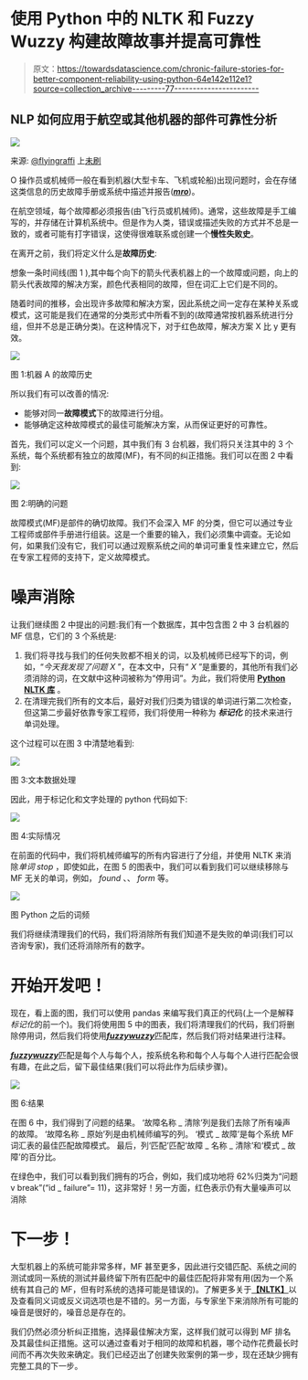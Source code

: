 # 使用 Python 中的 NLTK 和 Fuzzy Wuzzy 构建故障故事并提高可靠性

> 原文：<https://towardsdatascience.com/chronic-failure-stories-for-better-component-reliability-using-python-64e142e112e1?source=collection_archive---------77----------------------->

## NLP 如何应用于航空或其他机器的部件可靠性分析

![](img/f7a53a831ad26720f9d47d8502313ba1.png)

来源: [@flyingraffi](https://unsplash.com/@flyingraffi) 上[未刷](https://unsplash.com/)

O 操作员或机械师一般在看到机器(大型卡车、飞机或轮船)出现问题时，会在存储这类信息的历史故障手册或系统中描述并报告([***mro***](https://www.thomasnet.com/articles/procurement/what-is-mro/))。

在航空领域，每个故障都必须报告(由飞行员或机械师)。通常，这些故障是手工编写的，并存储在计算机系统中。但是作为人类，错误或描述失败的方式并不总是一致的，或者可能有打字错误，这使得很难联系或创建一个**慢性失败史**。

在离开之前，我们将定义什么是**故障历史**:

想象一条时间线(图 1 ),其中每个向下的箭头代表机器上的一个故障或问题，向上的箭头代表故障的解决方案，颜色代表相同的故障，但在词汇上它们是不同的。

随着时间的推移，会出现许多故障和解决方案，因此系统之间一定存在某种关系或模式，这可能是我们在通常的分类形式中所看不到的(故障通常按机器系统进行分组，但并不总是正确分类)。在这种情况下，对于红色故障，解决方案 X 比 y 更有效。

![](img/a95895f61b313cbc1f35046c1728f945.png)

图 1:机器 A 的故障历史

所以我们有可以改善的情况:

*   能够对同一**故障模式**下的故障进行分组。
*   能够确定这种故障模式的最佳可能解决方案，从而保证更好的可靠性。

首先，我们可以定义一个问题，其中我们有 3 台机器，我们将只关注其中的 3 个系统，每个系统都有独立的故障(MF)，有不同的纠正措施。我们可以在图 2 中看到:

![](img/8b0c37530bc6ebcffa9ee02b3fd5986b.png)

图 2:明确的问题

故障模式(MF)是部件的确切故障。我们不会深入 MF 的分类，但它可以通过专业工程师或部件手册进行组装。这是一个重要的输入，我们必须集中调查。无论如何，如果我们没有它，我们可以通过观察系统之间的单词可重复性来建立它，然后在专家工程师的支持下，定义故障模式。

# 噪声消除

让我们继续图 2 中提出的问题:我们有一个数据库，其中包含图 2 中 3 台机器的 MF 信息，它们的 3 个系统是:

1.  我们将寻找与我们的任何失败都不相关的词，以及机械师已经写下的词，例如，“*今天我发现了问题 X* ”，在本文中，只有“ *X* ”是重要的，其他所有我们必须消除的词，在文献中这种词被称为“停用词”。为此，我们将使用 [**Python NLTK 库**](https://www.nltk.org) 。
2.  在清理完我们所有的文本后，最好对我们归类为错误的单词进行第二次检查，但这第二步最好依靠专家工程师，我们将使用一种称为 ***标记化*** 的技术来进行单词处理。

这个过程可以在图 3 中清楚地看到:

![](img/e553a8eafc45b7bcdf535765fb6533f0.png)

图 3:文本数据处理

因此，用于标记化和文字处理的 python 代码如下:

![](img/f4cab3a1e22af34a941f6ffd1fce14e2.png)

图 4:实际情况

在前面的代码中，我们将机械师编写的所有内容进行了分组，并使用 NLTK 来消除*单词 stop* ，即使如此，在图 5 的图表中，我们可以看到我们可以继续移除与 MF 无关的单词，例如， *found* 、、 *form* 等。

![](img/01a61d95a4d55f820e9816b7a15fbb1f.png)

图 Python 之后的词频

我们将继续清理我们的代码，我们将消除所有我们知道不是失败的单词(我们可以咨询专家)，我们还将消除所有的数字。

# **开始开发吧！**

现在，看上面的图，我们可以使用 pandas 来编写我们真正的代码(上一个是解释*标记化*的前一个)。我们将使用图 5 中的图表，我们将清理我们的代码，我们将删除停用词，然后我们将使用[***fuzzywuzzy***](https://github.com/seatgeek/fuzzywuzzy)匹配库，然后我们将对结果进行注释。

[***fuzzywuzzy***](https://github.com/seatgeek/fuzzywuzzy)匹配是每个人与每个人，按系统名称和每个人与每个人进行匹配会很有趣，在此之后，留下最佳结果(我们可以将此作为后续步骤)。

![](img/fedbdc7160194e038274c2357e3fbdb5.png)

图 6:结果

在图 6 中，我们得到了问题的结果。
‘故障名称 _ 清除’列是我们去除了所有噪声的故障。
‘故障名称 _ 原始’列是由机械师编写的列。
‘模式 _ 故障’是每个系统 MF 词汇表的最佳匹配故障模式。
最后，列‘匹配’匹配‘故障 _ 名称 _ 清除’和‘模式 _ 故障’的百分比。

在绿色中，我们可以看到我们拥有的巧合，例如，我们成功地将 62%归类为“问题 v break”(“id _ failure”= 11)，这非常好！另一方面，红色表示仍有大量噪声可以消除

# 下一步！

大型机器上的系统可能非常多样，MF 甚至更多，因此进行交错匹配、系统之间的测试或同一系统的测试并最终留下所有匹配中的最佳匹配将非常有用(因为一个系统有其自己的 MF，但有时系统的选择可能是错误的)。了解更多关于[**【NLTK】**](https://www.nltk.org)以及查看同义词或反义词选项也是不错的。另一方面，与专家坐下来消除所有可能的噪音是很好的，噪音总是存在的。

我们仍然必须分析纠正措施，选择最佳解决方案，这样我们就可以得到 MF 排名及其最佳纠正措施。这可以通过查看对于相同的故障和机器，哪个动作花费最长时间而不再次失败来确定。我们已经迈出了创建失败案例的第一步，现在还缺少拥有完整工具的下一步。